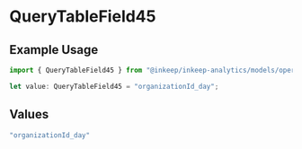 # QueryTableField45

## Example Usage

```typescript
import { QueryTableField45 } from "@inkeep/inkeep-analytics/models/operations";

let value: QueryTableField45 = "organizationId_day";
```

## Values

```typescript
"organizationId_day"
```